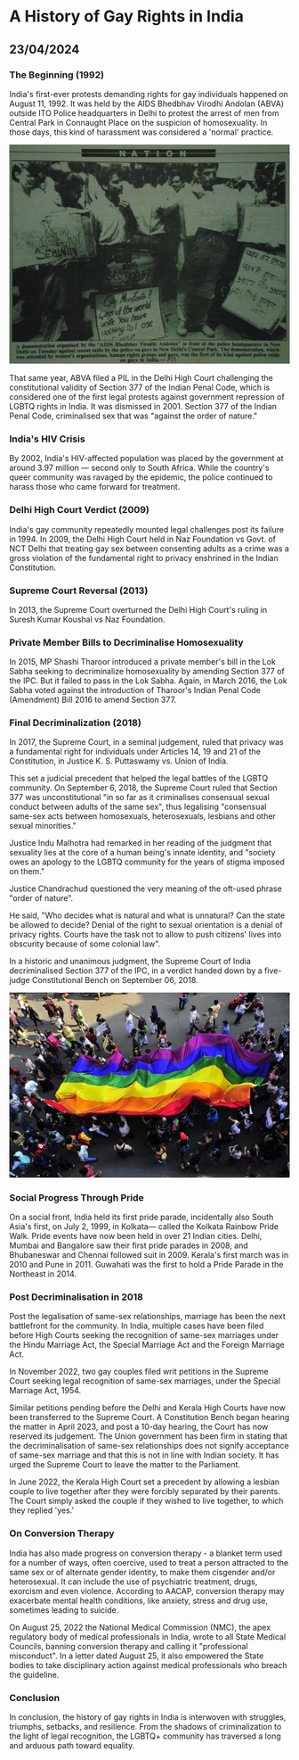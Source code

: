 # A History of Gay Rights in India
## 23/04/2024

### The Beginning (1992)

India's first-ever protests demanding rights for gay individuals happened on August 11, 1992. It was held by the AIDS Bhedbhav Virodhi Andolan (ABVA) outside ITO Police headquarters in Delhi to protest the arrest of men from Central Park in Connaught Place on the suspicion of homosexuality. In those days, this kind of harassment was considered a 'normal' practice.

![ABVA 1992 Protest](https://github.com/CodingLife1024/blog-content/blob/main/images/gayrights1.jpeg?raw=true)

That same year, ABVA filed a PIL in the Delhi High Court challenging the constitutional validity of Section 377 of the Indian Penal Code, which is considered one of the first legal protests against government repression of LGBTQ rights in India. It was dismissed in 2001. Section 377 of the Indian Penal Code, criminalised sex that was "against the order of nature."

### India's HIV Crisis

By 2002, India's HIV-affected population was placed by the government at around 3.97 million — second only to South Africa. While the country's queer community was ravaged by the epidemic, the police continued to harass those who came forward for treatment.

### Delhi High Court Verdict (2009)

India's gay community repeatedly mounted legal challenges post its failure in 1994. In 2009, the Delhi High Court held in Naz Foundation vs Govt. of NCT Delhi that treating gay sex between consenting adults as a crime was a gross violation of the fundamental right to privacy enshrined in the Indian Constitution.

### Supreme Court Reversal (2013)

In 2013, the Supreme Court overturned the Delhi High Court's ruling in Suresh Kumar Koushal vs Naz Foundation.

### Private Member Bills to Decriminalise Homosexuality

In 2015, MP Shashi Tharoor introduced a private member's bill in the Lok Sabha seeking to decriminalize homosexuality by amending Section 377 of the IPC. But it failed to pass in the Lok Sabha. Again, in March 2016, the Lok Sabha voted against the introduction of Tharoor's Indian Penal Code (Amendment) Bill 2016 to amend Section 377.

### Final Decriminalization (2018)

In 2017, the Supreme Court, in a seminal judgement, ruled that privacy was a fundamental right for individuals under Articles 14, 19 and 21 of the Constitution, in Justice K. S. Puttaswamy vs. Union of India.

This set a judicial precedent that helped the legal battles of the LGBTQ community. On September 6, 2018, the Supreme Court ruled that Section 377 was unconstitutional "in so far as it criminalises consensual sexual conduct between adults of the same sex", thus legalising "consensual same-sex acts between homosexuals, heterosexuals, lesbians and other sexual minorities."

Justice Indu Malhotra had remarked in her reading of the judgment that sexuality lies at the core of a human being's innate identity, and "society owes an apology to the LGBTQ community for the years of stigma imposed on them."

Justice Chandrachud questioned the very meaning of the oft-used phrase "order of nature". 

He said, "Who decides what is natural and what is unnatural? Can the state be allowed to decide? Denial of the right to sexual orientation is a denial of privacy rights. Courts have the task not to allow to push citizens' lives into obscurity because of some colonial law".

In a historic and unanimous judgment, the Supreme Court of India decriminalised Section 377 of the IPC, in a verdict handed down by a five-judge Constitutional Bench on September 06, 2018.

![Decriminalisation of Homosexuality in 2018](https://github.com/CodingLife1024/blog-content/blob/main/images/gayrights2.jpg?raw=true)

### Social Progress Through Pride 

On a social front, India held its first pride parade, incidentally also South Asia's first, on July 2, 1999, in Kolkata— called the Kolkata Rainbow Pride Walk. Pride events have now been held in over 21 Indian cities. Delhi, Mumbai and Bangalore saw their first pride parades in 2008, and Bhubaneswar and Chennai followed suit in 2009. Kerala's first march was in 2010 and Pune in 2011. Guwahati was the first to hold a Pride Parade in the Northeast in 2014.

### Post Decriminalisation in 2018

Post the legalisation of same-sex relationships, marriage has been the next battlefront for the community. In India, multiple cases have been filed before High Courts seeking the recognition of same-sex marriages under the Hindu Marriage Act, the Special Marriage Act and the Foreign Marriage Act.

In November 2022, two gay couples filed writ petitions in the Supreme Court seeking legal recognition of same-sex marriages, under the Special Marriage Act, 1954. 

Similar petitions pending before the Delhi and Kerala High Courts have now been transferred to the Supreme Court. A Constitution Bench began hearing the matter in April 2023, and post a 10-day hearing, the Court has now reserved its judgement. The Union government has been firm in stating that the decriminalisation of same-sex relationships does not signify acceptance of same-sex marriage and that this is not in line with Indian society. It has urged the Supreme Court to leave the matter to the Parliament.  

In June 2022, the Kerala High Court set a precedent by allowing a lesbian couple to live together after they were forcibly separated by their parents. The Court simply asked the couple if they wished to live together, to which they replied 'yes.'

### On Conversion Therapy

India has also made progress on conversion therapy - a blanket term used for a number of ways, often coercive, used to treat a person attracted to the same sex or of alternate gender identity, to make them cisgender and/or heterosexual. It can include the use of psychiatric treatment, drugs, exorcism and even violence. According to AACAP, conversion therapy may exacerbate mental health conditions, like anxiety, stress and drug use, sometimes leading to suicide.

On August 25, 2022 the National Medical Commission (NMC), the apex regulatory body of medical professionals in India, wrote to all State Medical Councils, banning conversion therapy and calling it "professional misconduct". In a letter dated August 25, it also empowered the State bodies to take disciplinary action against medical professionals who breach the guideline. 

### Conclusion

In conclusion, the history of gay rights in India is interwoven with struggles, triumphs, setbacks, and resilience. From the shadows of criminalization to the light of legal recognition, the LGBTQ+ community has traversed a long and arduous path toward equality.